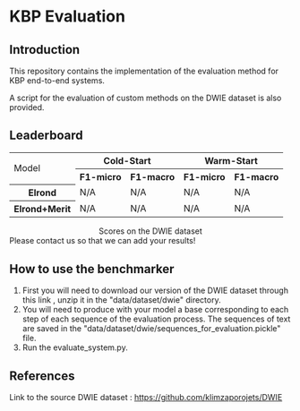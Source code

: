 # KBP Evaluation

## Introduction

This repository contains the  implementation of the evaluation method for KBP end-to-end systems.

A script for the evaluation of custom methods on the DWIE dataset is also provided.


## Leaderboard
<div align="center">
<table>
  <col>
  <colgroup span="2"></colgroup>
  <colgroup span="2"></colgroup>
  <tr>
    <td rowspan="2">Model</td>
    <th colspan="2" scope="colgroup">Cold-Start</th>
    <th colspan="2" scope="colgroup">Warm-Start</th>
  </tr>
  <tr>
    <th scope="col">F1-micro</th>
    <th scope="col">F1-macro</th>
    <th scope="col">F1-micro</th>
    <th scope="col">F1-macro</th>
  </tr>
  <tr>
    <th scope="row">Elrond</th>
    <td>N/A</td>
    <td>N/A</td>
    <td>N/A</td>
    <td>N/A</td>
  </tr>
  <tr>
    <th scope="row">Elrond+Merit</th>
    <td>N/A</td>
    <td>N/A</td>
    <td>N/A</td>
    <td>N/A</td>
  </tr>
</table>
    <caption align="center"> Scores on the DWIE dataset</caption>
</div>
Please contact us so that we can add your results!

## How to use the benchmarker
1. First you will need to download our version of the DWIE dataset through this link , unzip it in the "data/dataset/dwie" directory.
2. You will need to produce with your model a base corresponding to each step of each sequence of the evaluation process. The sequences of text are saved in the "data/dataset/dwie/sequences_for_evaluation.pickle" file.
3. Run the evaluate_system.py.


## References

Link to the source DWIE dataset : https://github.com/klimzaporojets/DWIE
